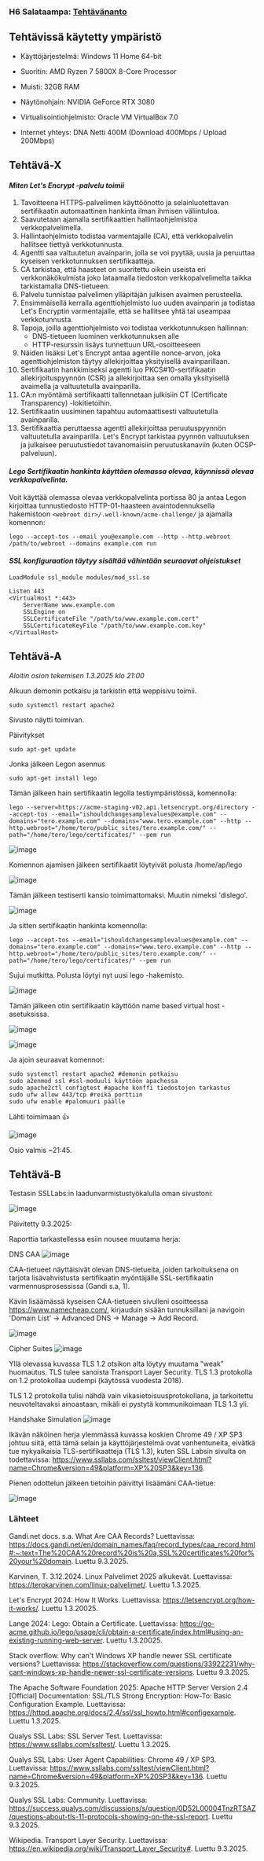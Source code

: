 ### H6 Salataampa: [Tehtävänanto](https://terokarvinen.com/linux-palvelimet/#h6-salataampa)

## Tehtävissä käytetty ympäristö

- Käyttöjärjestelmä: Windows 11 Home 64-bit
- Suoritin: AMD Ryzen 7 5800X 8-Core Processor
- Muisti: 32GB RAM
- Näytönohjain: NVIDIA GeForce RTX 3080
- Virtualisointiohjelmisto: Oracle VM VirtualBox 7.0

- Internet yhteys: DNA Netti 400M (Download 400Mbps / Upload 200Mbps)
  




## Tehtävä-X

#### _Miten Let's Encrypt -palvelu toimii_
1. Tavoitteena HTTPS-palvelimen käyttöönotto ja selainluotettavan sertifikaatin automaattinen hankinta ilman ihmisen väliintuloa.
2. Saavutetaan ajamalla sertifikaattien hallintaohjelmistoa verkkopalvelimella.
3. Hallintaohjelmisto todistaa varmentajalle (CA), että verkkopalvelin hallitsee tiettyä verkkotunnusta.
4. Agentti saa valtuutetun avainparin, jolla se voi pyytää, uusia ja peruuttaa kyseisen verkkotunnuksen sertifikaatteja.
5. CA tarkistaa, että haasteet on suoritettu oikein useista eri verkkonäkökulmista joko lataamalla tiedoston verkkopalvelimelta taikka tarkistamalla DNS-tietueen.
6. Palvelu tunnistaa palvelimen ylläpitäjän julkisen avaimen perusteella.
7. Ensimmäisellä kerralla agenttiohjelmisto luo uuden avainparin ja todistaa Let's Encryptin varmentajalle, että se hallitsee yhtä tai useampaa verkkotunnusta.
8. Tapoja, joilla agenttiohjelmisto voi todistaa verkkotunnuksen hallinnan:
    - DNS-tietueen luominen verkkotunnuksen alle
    - HTTP-resurssin lisäys tunnettuun URL-osoitteeseen
9. Näiden lisäksi Let's Encrypt antaa agentille nonce-arvon, joka agenttiohjelmiston täytyy allekirjoittaa yksityisellä avainparillaan.
10. Sertifikaatin hankkimiseksi agentti luo PKCS#10-sertifikaatin allekirjoituspyynnön (CSR) ja allekirjoittaa sen omalla yksityisellä avaimella ja valtuutetulla avainparilla.
11. CA:n myöntämä sertifikaatti tallennetaan julkisiin CT (Certificate Transparency) -lokitietoihin.
12. Sertifikaatin uusiminen tapahtuu automaattisesti valtuutetulla avainparilla.
13. Sertifikaattia peruttaessa agentti allekirjoittaa peruutuspyynnön valtuutetulla avainparilla. Let's Encrypt tarkistaa pyynnön valtuutuksen ja julkaisee peruutustiedot tavanomaisiin peruutuskanaviin (kuten OCSP-palveluun).

#### _Lego Sertifikaatin hankinta käyttäen olemassa olevaa, käynnissä olevaa verkkopalvelinta._

Voit käyttää olemassa olevaa verkkopalvelinta portissa 80 ja antaa Legon kirjoittaa tunnustiedosto HTTP-01-haasteen avaintodennuksella hakemistoon `<webroot dir>/.well-known/acme-challenge/` ja ajamalla komennon:

```
lego --accept-tos --email you@example.com --http --http.webroot /path/to/webroot --domains example.com run

```

#### _SSL konfiguraation täytyy sisältää vähintään seuraavat ohjeistukset_

```
LoadModule ssl_module modules/mod_ssl.so

Listen 443
<VirtualHost *:443>
    ServerName www.example.com
    SSLEngine on
    SSLCertificateFile "/path/to/www.example.com.cert"
    SSLCertificateKeyFile "/path/to/www.example.com.key"
</VirtualHost>
```
  
## Tehtävä-A

_Aloitin osion tekemisen 1.3.2025 klo 21:00_

Alkuun demonin potkaisu ja tarkistin että weppisivu toimii.

`sudo systemctl restart apache2`

Sivusto näytti toimivan.

Päivitykset

`sudo apt-get update`

Jonka jälkeen Legon asennus

`sudo apt-get install lego`

Tämän jälkeen hain sertifikaatin legolla testiympäristössä, komennolla:

`lego
--server=https://acme-staging-v02.api.letsencrypt.org/directory
--accept-tos
--email="ishouldchangesamplevalues@example.com"
--domains="tero.example.com" --domains="www.tero.example.com"
--http --http.webroot="/home/tero/public_sites/tero.example.com/"
--path="/home/tero/lego/certificates/"
--pem
run`

![image](https://github.com/user-attachments/assets/60a628be-8cce-4841-b1e3-167c2e7af283)

Komennon ajamisen jälkeen sertifikaatit löytyivät polusta /home/ap/lego

![image](https://github.com/user-attachments/assets/7547a146-b807-40e8-82fd-0ef5bdb1f902)

Tämän jälkeen testiserti kansio toimimattomaksi. Muutin nimeksi 'dislego'.

![image](https://github.com/user-attachments/assets/6b2475b7-01e6-41bd-8ced-36fb853aa8f8)

Ja sitten sertifikaatin hankinta komennolla:

`lego
--accept-tos
--email="ishouldchangesamplevalues@example.com"
--domains="tero.example.com" --domains="www.tero.example.com"
--http --http.webroot="/home/tero/public_sites/tero.example.com/"
--path="/home/tero/lego/certificates/"
--pem
run`

Sujui mutkitta. Polusta löytyi nyt uusi lego -hakemisto.

![image](https://github.com/user-attachments/assets/66f338d8-a7ba-4359-9d5f-416dd4bf0b48)

Tämän jälkeen otin sertifikaatin käyttöön name based virtual host -asetuksissa.

![image](https://github.com/user-attachments/assets/377eb929-6b88-4cd9-9f0c-32e4ee7e8faa)

![image](https://github.com/user-attachments/assets/5fe272a8-3743-4630-b8ed-2ec61c55fd1e)

Ja ajoin seuraavat komennot:

```
sudo systemctl restart apache2 #demonin potkaisu
sudo a2enmod ssl #ssl-moduuli käyttöön apachessa
sudo apache2ctl configtest #apache konffi tiedostojen tarkastus
sudo ufw allow 443/tcp #reikä porttiin
sudo ufw enable #palomuuri päälle
```

Lähti toimimaan 👍

![image](https://github.com/user-attachments/assets/63990d28-839d-4b37-913d-944f038aee5d)

Osio valmis ~21:45.

## Tehtävä-B

Testasin SSLLabs:in laadunvarmistustyökalulla oman sivustoni:

![image](https://github.com/user-attachments/assets/6dc07c23-7b2d-4d53-a8fd-0b05c95f6a9b)

Päivitetty 9.3.2025:

Raporttia tarkastellessa esiin nousee muutama herja:

DNS CAA
![image](https://github.com/user-attachments/assets/9face153-dc7e-4b7b-8b95-54400ac27f89)

CAA-tietueet näyttäisivät olevan DNS-tietueita, joiden tarkoituksena on tarjota lisävahvistusta sertifikaatin myöntäjälle SSL-sertifikaatin varmennusprosessissa (Gandi s.a, 1).

Kävin lisäämässä kyseisen CAA-tietueen sivulleni osoitteessa https://www.namecheap.com/, kirjauduin sisään tunnuksillani ja navigoin 'Domain List' -> Advanced DNS -> Manage -> Add Record.

![image](https://github.com/user-attachments/assets/560985a1-eca2-4bf8-9fd3-1c0f1311386e)


Cipher Suites
![image](https://github.com/user-attachments/assets/af9fac29-60ab-4e12-8b68-764e744bf899)

Yllä olevassa kuvassa TLS 1.2 otsikon alta löytyy muutama "weak" huomautus. TLS tulee sanoista Transport Layer Security. TLS 1.3 protokolla on 1.2 protokollaa uudempi (käytössä vuodesta 2018).

TLS 1.2 protokolla tulisi nähdä vain vikasietoisuusprotokollana, ja tarkoitettu neuvoteltavaksi ainoastaan, mikäli ei pystytä kommunikoimaan TLS 1.3 yli.

Handshake Simulation
![image](https://github.com/user-attachments/assets/f8ba155d-acec-47a0-854c-4baa59dd852a)

Ikävän näköinen herja ylemmässä kuvassa koskien Chrome 49 / XP SP3 johtuu siitä, että tämä selain ja käyttöjärjestelmä ovat vanhentuneita, eivätkä tue nykyaikaisia TLS-sertifikaatteja (TLS 1.3), kuten SSL Labsin sivulta on todettavissa: https://www.ssllabs.com/ssltest/viewClient.html?name=Chrome&version=49&platform=XP%20SP3&key=136.

Pienen odottelun jälkeen tietoihin päivittyi lisäämäni CAA-tietue:

![image](https://github.com/user-attachments/assets/8dcf1c78-b9f2-4784-b5b0-34868c6e861d)

### Lähteet

Gandi.net docs. s.a. What Are CAA Records? Luettavissa: https://docs.gandi.net/en/domain_names/faq/record_types/caa_record.html#:~:text=The%20CAA%20record%20is%20a,SSL%20certificates%20for%20your%20domain. Luettu 9.3.2025.

Karvinen, T. 3.12.2024. Linux Palvelimet 2025 alkukevät. Luettavissa: https://terokarvinen.com/linux-palvelimet/. Luettu 1.3.2025.

Let's Encrypt 2024: How It Works. Luettavissa: https://letsencrypt.org/how-it-works/. Luettu 1.3.20025.

Lange 2024: Lego: Obtain a Certificate. Luettavissa: https://go-acme.github.io/lego/usage/cli/obtain-a-certificate/index.html#using-an-existing-running-web-server. Luettu 1.3.20025.

Stack overflow. Why can't Windows XP handle newer SSL certificate versions? Luettavissa: https://stackoverflow.com/questions/33922231/why-cant-windows-xp-handle-newer-ssl-certificate-versions. Luettu 9.3.2025.

The Apache Software Foundation 2025: Apache HTTP Server Version 2.4 [Official] Documentation: SSL/TLS Strong Encryption: How-To: Basic Configuration Example. Luettavissa: https://httpd.apache.org/docs/2.4/ssl/ssl_howto.html#configexample. Luettu 1.3.2025.

Qualys SSL Labs: SSL Server Test. Luettavissa: https://www.ssllabs.com/ssltest/. Luettu 1.3.2025.

Qualys SSL Labs: User Agent Capabilities: Chrome 49 / XP SP3. Luettavissa: https://www.ssllabs.com/ssltest/viewClient.html?name=Chrome&version=49&platform=XP%20SP3&key=136. Luettu 9.3.2025.

Qualys SSL Labs: Community. Luettavissa: https://success.qualys.com/discussions/s/question/0D52L00004TnzRTSAZ/questions-about-tls-11-protocols-showing-on-the-ssl-report. Luettu 9.3.2025.

Wikipedia. Transport Layer Security. Luettavissa: https://en.wikipedia.org/wiki/Transport_Layer_Security#. Luettu 9.3.2025.
